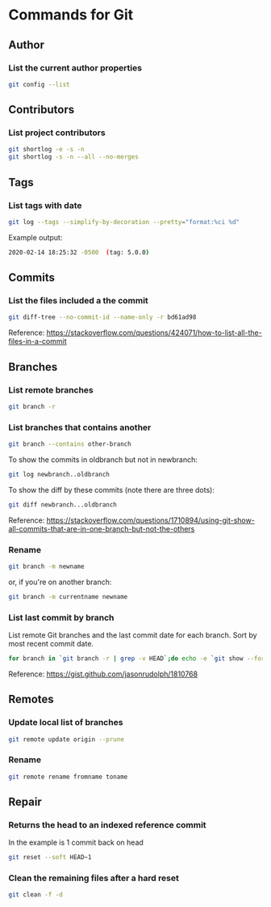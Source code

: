 # Commands for Git

## Author

### List the current author properties

```bash
git config --list
```

## Contributors

### List project contributors

```bash
git shortlog -e -s -n
git shortlog -s -n --all --no-merges
```

## Tags

### List tags with date

```bash
git log --tags --simplify-by-decoration --pretty="format:%ci %d"
```

Example output:

```bash
2020-02-14 18:25:32 -0500  (tag: 5.0.0)
```

## Commits

### List the files included a the commit

```bash
git diff-tree --no-commit-id --name-only -r bd61ad98
```

Reference: https://stackoverflow.com/questions/424071/how-to-list-all-the-files-in-a-commit


## Branches

### List remote branches

```bash
git branch -r
```

### List branches that contains another

```bash
git branch --contains other-branch
```

To show the commits in oldbranch but not in newbranch:

```bash
git log newbranch..oldbranch
```

To show the diff by these commits (note there are three dots):

```bash
git diff newbranch...oldbranch
```

Reference: https://stackoverflow.com/questions/1710894/using-git-show-all-commits-that-are-in-one-branch-but-not-the-others

### Rename

```bash
git branch -m newname
```

or, if you're on another branch:

```bash
git branch -m currentname newname
```

### List last commit by branch

List remote Git branches and the last commit date for each branch. Sort by most recent commit date. 

```bash
for branch in `git branch -r | grep -v HEAD`;do echo -e `git show --format="%ci %cr" $branch | head -n 1` \\t$branch; done | sort -r
```

Reference: https://gist.github.com/jasonrudolph/1810768

## Remotes

### Update local list of branches

```bash
git remote update origin --prune
```

### Rename

```bash
git remote rename fromname toname
```

## Repair

### Returns the head to an indexed reference commit

In the example is 1 commit back on head

```bash
git reset --soft HEAD~1
```

### Clean the remaining files after a hard reset

```bash
git clean -f -d
```